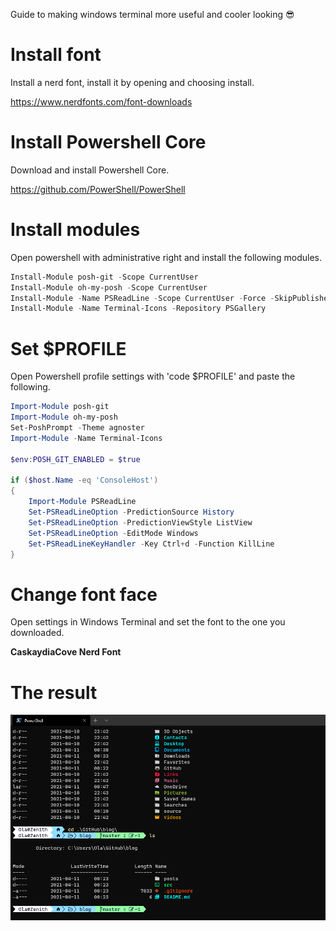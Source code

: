Guide to making windows terminal more useful and cooler looking 😎

# Install font

Install a nerd font, install it by opening and choosing install.

https://www.nerdfonts.com/font-downloads

# Install Powershell Core

Download and install Powershell Core.

https://github.com/PowerShell/PowerShell

# Install modules

Open powershell with administrative right and install the following modules.

```powershell
Install-Module posh-git -Scope CurrentUser
Install-Module oh-my-posh -Scope CurrentUser
Install-Module -Name PSReadLine -Scope CurrentUser -Force -SkipPublisherCheck
Install-Module -Name Terminal-Icons -Repository PSGallery

```

# Set $PROFILE

Open Powershell profile settings with 'code $PROFILE' and paste the following.

```powershell
Import-Module posh-git
Import-Module oh-my-posh
Set-PoshPrompt -Theme agnoster
Import-Module -Name Terminal-Icons

$env:POSH_GIT_ENABLED = $true

if ($host.Name -eq 'ConsoleHost')
{
    Import-Module PSReadLine
    Set-PSReadLineOption -PredictionSource History
    Set-PSReadLineOption -PredictionViewStyle ListView
    Set-PSReadLineOption -EditMode Windows
    Set-PSReadLineKeyHandler -Key Ctrl+d -Function KillLine
}
```

# Change font face

Open settings in Windows Terminal and set the font to the one you downloaded.

**CaskaydiaCove Nerd Font**

# The result

![alt text](images/result.png "Logo Title Text 1")